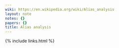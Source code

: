 ```yaml
---
wiki: https://en.wikipedia.org/wiki/Alias_analysis
layout: note
notes: {}
papers: {}
title: Alias analysis
---
```

{% include links.html %}
